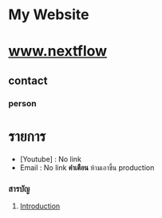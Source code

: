 # My Website
# www.nextflow
## contact
### person
# รายการ
- [Youtube] : No link
- Email : No link
**คำเตือน** ห้ามเอาขึ้น production
### สารบัญ
1. [Introduction](PAGE1.md)